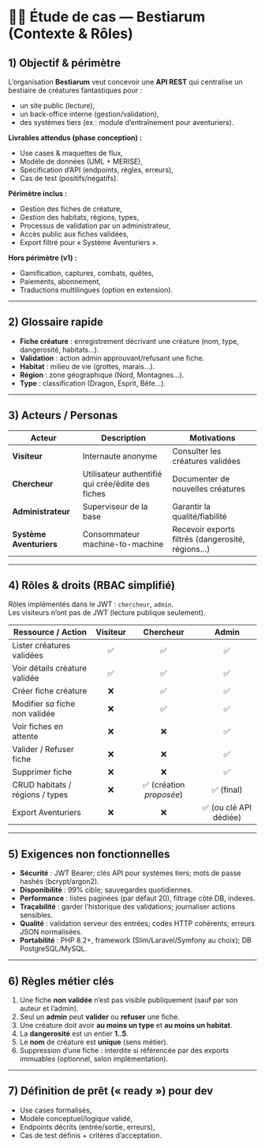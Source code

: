 # 🧙‍♂️ Étude de cas — Bestiarum (Contexte & Rôles)

## 1) Objectif & périmètre
L’organisation **Bestiarum** veut concevoir une **API REST** qui centralise un bestiaire de créatures fantastiques pour :
- un site public (lecture),
- un back-office interne (gestion/validation),
- des systèmes tiers (ex : module d’entraînement pour aventuriers).

**Livrables attendus (phase conception) :**
- Use cases & maquettes de flux,
- Modèle de données (UML + MERISE),
- Spécification d’API (endpoints, règles, erreurs),
- Cas de test (positifs/negatifs).

**Périmètre inclus :**
- Gestion des fiches de créature,
- Gestion des habitats, régions, types,
- Processus de validation par un administrateur,
- Accès public aux fiches validées,
- Export filtré pour « Système Aventuriers ».

**Hors périmètre (v1) :**
- Gamification, captures, combats, quêtes,
- Paiements, abonnement,
- Traductions multilingues (option en extension).

---

## 2) Glossaire rapide
- **Fiche créature** : enregistrement décrivant une créature (nom, type, dangerosité, habitats…).
- **Validation** : action admin approuvant/refusant une fiche.
- **Habitat** : milieu de vie (grottes, marais…).
- **Région** : zone géographique (Nord, Montagnes…).
- **Type** : classification (Dragon, Esprit, Bête…).

---

## 3) Acteurs / Personas
| Acteur | Description | Motivations |
|---|---|---|
| **Visiteur** | Internaute anonyme | Consulter les créatures validées |
| **Chercheur** | Utilisateur authentifié qui crée/édite des fiches | Documenter de nouvelles créatures |
| **Administrateur** | Superviseur de la base | Garantir la qualité/fiabilité |
| **Système Aventuriers** | Consommateur machine-to-machine | Recevoir exports filtrés (dangerosité, régions…) |

---

## 4) Rôles & droits (RBAC simplifié)
Rôles implémentés dans le JWT : `chercheur`, `admin`.  
Les visiteurs n’ont pas de JWT (lecture publique seulement).

| Ressource / Action | Visiteur | Chercheur | Admin |
|---|:---:|:---:|:---:|
| Lister créatures validées | ✅ | ✅ | ✅ |
| Voir détails créature validée | ✅ | ✅ | ✅ |
| Créer fiche créature | ❌ | ✅ | ✅ |
| Modifier *sa* fiche non validée | ❌ | ✅ | ✅ |
| Voir fiches en attente | ❌ | ❌ | ✅ |
| Valider / Refuser fiche | ❌ | ❌ | ✅ |
| Supprimer fiche | ❌ | ❌ | ✅ |
| CRUD habitats / régions / types | ❌ | ✅ (création *proposée*) | ✅ (final) |
| Export Aventuriers | ❌ | ❌ | ✅ (ou clé API dédiée) |

---

## 5) Exigences non fonctionnelles
- **Sécurité** : JWT Bearer; clés API pour systèmes tiers; mots de passe hashés (bcrypt/argon2).
- **Disponibilité** : 99% cible; sauvegardes quotidiennes.
- **Performance** : listes paginées (par défaut 20), filtrage côté DB, indexes.
- **Traçabilité** : garder l’historique des validations; journaliser actions sensibles.
- **Qualité** : validation serveur des entrées; codes HTTP cohérents; erreurs JSON normalisées.
- **Portabilité** : PHP 8.2+, framework (Slim/Laravel/Symfony au choix); DB PostgreSQL/MySQL.

---

## 6) Règles métier clés
1. Une fiche **non validée** n’est pas visible publiquement (sauf par son auteur et l’admin).
2. Seul un **admin** peut **valider** ou **refuser** une fiche.
3. Une créature doit avoir **au moins un type** et **au moins un habitat**.
4. La **dangerosité** est un entier **1..5**.
5. Le **nom** de créature est **unique** (sens métier).
6. Suppression d’une fiche : interdite si référencée par des exports immuables (optionnel, selon implémentation).

---

## 7) Définition de prêt (« ready ») pour dev
- Use cases formalisés,
- Modèle conceptuel/logique validé,
- Endpoints décrits (entrée/sortie, erreurs),
- Cas de test définis + critères d’acceptation.
